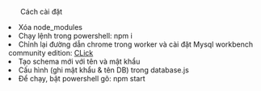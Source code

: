 <ul>Cách cài đặt</ul>
<li>Xóa node_modules</li>
<li>Chạy lệnh trong powershell: npm i</li>
<li>Chỉnh lại đường dẫn chrome trong worker và cài đặt Mysql workbench community edition: <a href='https://dev.mysql.com/downloads/workbench/'>CLick</a></li>
<li>Tạo schema mới với tên và mật khẩu</li>
<li>Cấu hình (ghi mật khẩu & tên DB) trong database.js </li>
<li>Để chạy, bật powershell gõ: npm start</li>
